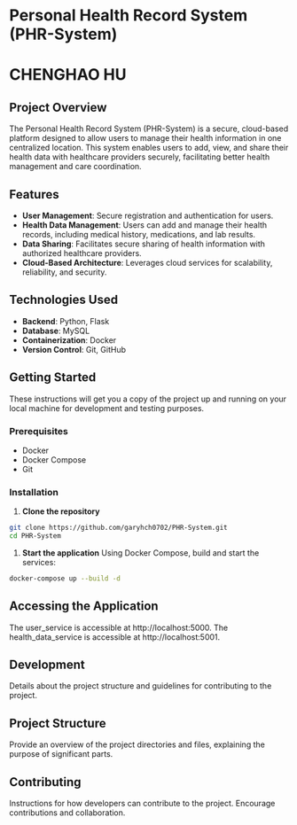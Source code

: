 # Personal Health Record System (PHR-System)
# CHENGHAO HU

## Project Overview

The Personal Health Record System (PHR-System) is a secure, cloud-based platform designed to allow users to manage their health information in one centralized location. This system enables users to add, view, and share their health data with healthcare providers securely, facilitating better health management and care coordination.

## Features

- **User Management**: Secure registration and authentication for users.
- **Health Data Management**: Users can add and manage their health records, including medical history, medications, and lab results.
- **Data Sharing**: Facilitates secure sharing of health information with authorized healthcare providers.
- **Cloud-Based Architecture**: Leverages cloud services for scalability, reliability, and security.

## Technologies Used

- **Backend**: Python, Flask
- **Database**: MySQL
- **Containerization**: Docker
- **Version Control**: Git, GitHub

## Getting Started

These instructions will get you a copy of the project up and running on your local machine for development and testing purposes.

### Prerequisites

- Docker
- Docker Compose
- Git

### Installation

1. **Clone the repository**

```bash
git clone https://github.com/garyhch0702/PHR-System.git
cd PHR-System
```
1. **Start the application**
Using Docker Compose, build and start the services:
```bash
docker-compose up --build -d
```
## Accessing the Application
The user_service is accessible at http://localhost:5000.
The health_data_service is accessible at http://localhost:5001.

## Development
Details about the project structure and guidelines for contributing to the project.

## Project Structure
Provide an overview of the project directories and files, explaining the purpose of significant parts.

## Contributing
Instructions for how developers can contribute to the project. Encourage contributions and collaboration.
